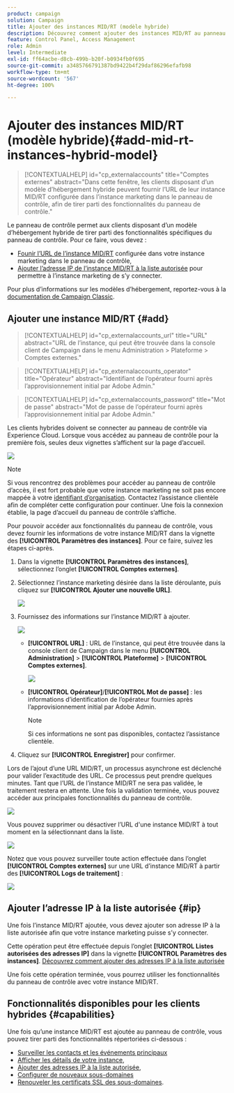 ```yaml
---
product: campaign
solution: Campaign
title: Ajouter des instances MID/RT (modèle hybride)
description: Découvrez comment ajouter des instances MID/RT au panneau de contrôle avec le modèle d’hébergement hybride.
feature: Control Panel, Access Management
role: Admin
level: Intermediate
exl-id: ff64acbe-d8cb-499b-b20f-b0934fb0f695
source-git-commit: a3485766791387bd9422b4f29daf86296efafb98
workflow-type: tm+mt
source-wordcount: '567'
ht-degree: 100%

---
```


# Ajouter des instances MID/RT (modèle hybride){#add-mid-rt-instances-hybrid-model}

>[!CONTEXTUALHELP]
>id="cp_externalaccounts"
>title="Comptes externes"
>abstract="Dans cette fenêtre, les clients disposant d’un modèle d’hébergement hybride peuvent fournir l’URL de leur instance MID/RT configurée dans l’instance marketing dans le panneau de contrôle, afin de tirer parti des fonctionnalités du panneau de contrôle."

Le panneau de contrôle permet aux clients disposant d’un modèle d’hébergement hybride de tirer parti des fonctionnalités spécifiques du panneau de contrôle. Pour ce faire, vous devez :

* [Founir l’URL de l’instance MID/RT](#add) configurée dans votre instance marketing dans le panneau de contrôle,
* [Ajouter l’adresse IP de l’instance MID/RT à la liste autorisée](#ip) pour permettre à l’instance marketing de s’y connecter.

Pour plus d’informations sur les modèles d’hébergement, reportez-vous à la [documentation de Campaign Classic](https://experienceleague.adobe.com/docs/campaign-classic/using/installing-campaign-classic/architecture-and-hosting-models/hosting-models-lp/hosting-models.html?lang=fr).

## Ajouter une instance MID/RT {#add}

>[!CONTEXTUALHELP]
>id="cp_externalaccounts_url"
>title="URL"
>abstract="URL de l’instance, qui peut être trouvée dans la console client de Campaign dans le menu Administration > Plateforme > Comptes externes."

>[!CONTEXTUALHELP]
>id="cp_externalaccounts_operator"
>title="Opérateur"
>abstract="Identifiant de l’opérateur fourni après l’approvisionnement initial par Adobe Admin."

>[!CONTEXTUALHELP]
>id="cp_externalaccounts_password"
>title="Mot de passe"
>abstract="Mot de passe de l’opérateur fourni après l’approvisionnement initial par Adobe Admin."

Les clients hybrides doivent se connecter au panneau de contrôle via Experience Cloud. Lorsque vous accédez au panneau de contrôle pour la première fois, seules deux vignettes s’affichent sur la page d’accueil.

![](assets/hybrid-homepage.png)

>[!NOTE]
>
>Si vous rencontrez des problèmes pour accéder au panneau de contrôle d’accès, il est fort probable que votre instance marketing ne soit pas encore mappée à votre [identifiant d’organisation](https://experienceleague.adobe.com/docs/core-services/interface/administration/organizations.html?lang=fr). Contactez l’assistance clientèle afin de compléter cette configuration pour continuer. Une fois la connexion établie, la page d’accueil du panneau de contrôle s’affiche.

Pour pouvoir accéder aux fonctionnalités du panneau de contrôle, vous devez fournir les informations de votre instance MID/RT dans la vignette des **[!UICONTROL Paramètres des instances]**. Pour ce faire, suivez les étapes ci-après.

1. Dans la vignette **[!UICONTROL Paramètres des instances]**, sélectionnez l’onglet **[!UICONTROL Comptes externes]**.

1. Sélectionnez l’instance marketing désirée dans la liste déroulante, puis cliquez sur **[!UICONTROL Ajouter une nouvelle URL]**.

   ![](assets/external-account-addbutton.png)

1. Fournissez des informations sur l’instance MID/RT à ajouter.

   ![](assets/external-account-add.png)

   * **[!UICONTROL URL]** : URL de l’instance, qui peut être trouvée dans la console client de Campaign dans le menu **[!UICONTROL Administration]** > **[!UICONTROL Plateforme]** > **[!UICONTROL Comptes externes]**.

     ![](assets/external-account-url.png)

   * **[!UICONTROL Opérateur]**/**[!UICONTROL Mot de passe]** : les informations d’identification de l’opérateur fournies après l’approvisionnement initial par Adobe Admin.

     >[!NOTE]
     >
     >Si ces informations ne sont pas disponibles, contactez l’assistance clientèle.

1. Cliquez sur **[!UICONTROL Enregistrer]** pour confirmer.

Lors de l’ajout d’une URL MID/RT, un processus asynchrone est déclenché pour valider l’exactitude des URL. Ce processus peut prendre quelques minutes. Tant que l’URL de l’instance MID/RT ne sera pas validée, le traitement restera en attente. Une fois la validation terminée, vous pouvez accéder aux principales fonctionnalités du panneau de contrôle.

![](assets/external-account-pending.png)

Vous pouvez supprimer ou désactiver l’URL d&#39;une instance MID/RT à tout moment en la sélectionnant dans la liste.

![](assets/external-account-edit.png)

Notez que vous pouvez surveiller toute action effectuée dans l’onglet **[!UICONTROL Comptes externes]** sur une URL d’instance MID/RT à partir des **[!UICONTROL Logs de traitement]** :

![](assets/external-account-logs.png)

## Ajouter l’adresse IP à la liste autorisée {#ip}

Une fois l’instance MID/RT ajoutée, vous devez ajouter son adresse IP à la liste autorisée afin que votre instance marketing puisse s’y connecter.

Cette opération peut être effectuée depuis l’onglet **[!UICONTROL Listes autorisées des adresses IP]** dans la vignette **[!UICONTROL Paramètres des instances]**. [Découvrez comment ajouter des adresses IP à la liste autorisée](ip-allow-listing-instance-access.md)

Une fois cette opération terminée, vous pourrez utiliser les fonctionnalités du panneau de contrôle avec votre instance MID/RT.

## Fonctionnalités disponibles pour les clients hybrides {#capabilities}

Une fois qu’une instance MID/RT est ajoutée au panneau de contrôle, vous pouvez tirer parti des fonctionnalités répertoriées ci-dessous :

* [Surveiller les contacts et les événements principaux](../../service-events/service-events.md)
* [Afficher les détails de votre instance](../../instances-settings/using/instance-details.md),
* [Ajouter des adresses IP à la liste autorisée](../../instances-settings/using/ip-allow-listing-instance-access.md),
* [Configurer de nouveaux sous-domaines](../../subdomains-certificates/using/setting-up-new-subdomain.md)
* [Renouveler les certificats SSL des sous-domaines](../../subdomains-certificates/using/renewing-subdomain-certificate.md).
